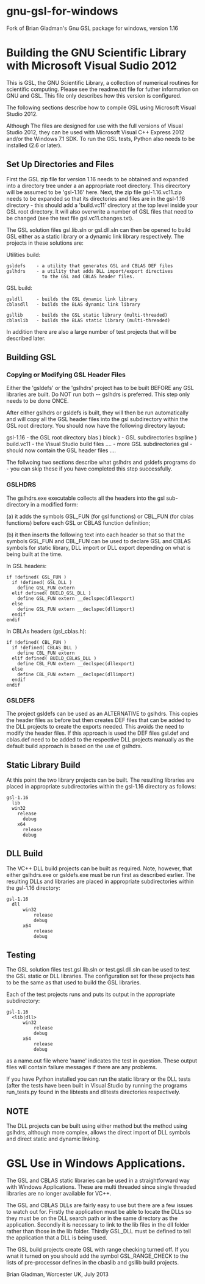 gnu-gsl-for-windows
===================

Fork of Brian Gladman's Gnu GSL package for windows, version 1.16


# Building the GNU Scientific Library with Microsoft Visual Sudio 2012

This is GSL, the GNU Scientific Library, a collection of numerical 
routines for scientific computing.  Please see the readme.txt file 
for futher information on GNU and GSL.  This file only describes 
how this version is configured.

The following sections describe how to compile GSL using Microsoft 
Visual Studio 2012.  

Although The files are designed for use with the full versions of 
Visual Studio 2012, they can be used with Microsoft Visual C++ 
Express 2012 and/or the Windows 7.1 SDK.  To run the GSL tests, 
Python also needs to be installed (2.6 or later).

## Set Up Directories and Files


First the GSL zip file for version 1.16 needs to be obtained and 
expanded into a directory tree under a an  appropriate root directory. 
This direcrtory will be assumed to be 'gsl-1.16' here.  Next, the zip 
file gsl-1.16.vc11.zip needs to be expanded so that its directories 
and files are in the gsl-1.16 directory - this should add a 
'build.vc11' directory at the top level inside your GSL root directory. 
It will also overwrite a number of GSL files that need to be changed 
(see the text file gsl.vc11.changes.txt).

The GSL solution files gsl.lib.sln or gsl.dll.sln can then be opened 
to build GSL either as a static library or a dynamic link library 
respectively.  The projects in these solutions are:

Utilities build:

    gsldefs    - a utility that generates GSL and CBLAS DEF files
    gslhdrs    - a utility that adds DLL import/export directives
                 to the GSL and CBLAS header files.
                 
GSL build:

    gsldll     - builds the GSL dynamic link library
    cblasdll   - builds the BLAS dynamic link library
	
    gsllib     - builds the GSL static library (multi-threaded)
    cblaslib   - builds the BLAS static library (multi-threaded)

In addition there are also a large number of test projects that
will be described later.

## Building GSL


### Copying or Modifying GSL Header Files


Either the 'gsldefs' or the 'gslhdrs' project has to be built
BEFORE any GSL libraries are built. Do NOT run both --  gslhdrs
is preferred.  This step only needs to be done ONCE.

After either gslhdrs or gsldefs is built, they will then be run
automatically and will copy all the GSL header files into the
gsl subdirectory within the GSL root directory.  You should now
have the following directory layout:

   gsl-1.16       - the GSL root directory
     blas       )
     block      )  - GSL subdirectories 
     bspline    )
     build.vc11    - the Visual Studio build files
     ....          - more GSL subdirectories 
     gsl           - should now contain the GSL header files
     ....

The follwoing two sections describe what gslhdrs and gsldefs programs
do - you can skip these if you have completed this step successfully.
  
### GSLHDRS


The gslhdrs.exe executable collects all the headers into the gsl 
sub-directory in a modified form:

  (a) it adds the symbols GSL_FUN (for gsl functions) or CBL_FUN 
      (for cblas functions) before each GSL or CBLAS function 
      definition;
      
  (b) it then inserts the following text into each header so that
      so that the symbols GSL_FUN and CBL_FUN can be used to 
      declare GSL and CBLAS symbols for static library, DLL import 
      or DLL export depending on what is being built at the time.

In GSL headers:

    if !defined( GSL_FUN )
      if !defined( GSL_DLL )
        define GSL_FUN extern
      elif defined( BUILD_GSL_DLL )
        define GSL_FUN extern __declspec(dllexport)
      else
        define GSL_FUN extern __declspec(dllimport)
      endif
    endif

In CBLAs headers (gsl_cblas.h):

    if !defined( CBL_FUN )
      if !defined( CBLAS_DLL )
        define CBL_FUN extern
      elif defined( BUILD_CBLAS_DLL )
        define CBL_FUN extern __declspec(dllexport)
      else
        define CBL_FUN extern __declspec(dllimport)
      endif
    endif

### GSLDEFS

The project gsldefs can be used as an ALTERNATIVE to gslhdrs. This 
copies the header files as before but then creates DEF files that 
can be added to the DLL projects to create the exports needed. This
avoids the need to modify the header files. If this approach is
used the DEF files gsl.def and cblas.def need to be added to the 
respective DLL projects manually as the default build approach is 
based on the use of gslhdrs.

## Static Library Build

At this point the two library projects can be built. The resulting
libraries are placed in appropriate subdirectories within the
gsl-1.16 directory as follows:

	gsl-1.16
	  lib
      win32
        release
	      debug
	    x64
	      release
	      debug

## DLL Build

The VC++ DLL build projects can be built as required. Note, however,
that either gslhdrs.exe or gsldefs.exe must be run first as described
esrlier.  The resulting DLLs and libraries are placed in appropriate 
subdirectories within the gsl-1.16 directory:

	gsl-1.16
	  dll
		  win32
			  release
			  debug
		  x64
			  release
			  debug

## Testing


The GSL solution files test.gsl.lib.sln or test.gsl.dll.sln can be used
to test the GSL static or DLL libraries.  The configuration set for these
projects has to be the same as that used to build the GSL libraries.
 
Each of the test projects runs and puts its output in the appropriate
subdirectory:

	gsl-1.16
	  <lib|dll>
		  win32
			  release
			  debug
		  x64
			  release
			  debug
 
as a name.out file where 'name' indicates the test in question. These 
output files will contain failure messages if there are any problems.

If you have Python installed you can run the static library or the DLL
tests (after the tests have been built in Visual Studio by running the 
programs run_tests.py found in the libtests and dlltests directories 
respectively.   

## NOTE

The DLL projects can be built using either method but the method using 
gslhdrs, although more complex, allows the direct import of DLL symbols
and direct static and dynamic linking.

# GSL Use in Windows Applications.


The GSL and CBLAS static libraries can be used in a straightforward way 
with Windows Applications. These are multi threaded since single threaded 
libraries are no longer available for VC++.

The GSL and CBLAS DLLs are fairly easy to use but there are a few issues to 
watch out for.  Firstly the application must be able to locate the DLLs so 
they must be on the DLL search path or in the same directory as the 
application. Secondly it is necessary to link to the lib files in the dll 
folder rather than those in the lib folder. Thirdly GSL_DLL must be defined 
to tell the application that a DLL is being used.

The GSL build projects create GSL with range checking turned off. If you
wnat it turned on you should add the symbol GSL_RANGE_CHECK to the lists
of pre-processor defines in the cbaslib and gsllib build projects.  

   Brian Gladman, Worcester UK, July 2013